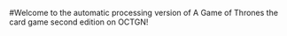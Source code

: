 #Welcome to the automatic processing
version of A Game of Thrones the card
game second edition on OCTGN!
